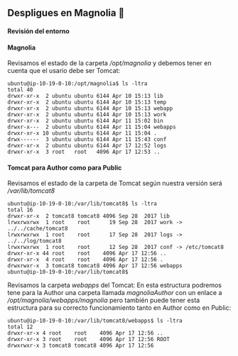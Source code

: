 ## Despligues en Magnolia :rocket:

#### Revisión del entorno

#### Magnolia

Revisamos el estado de la carpeta _/opt/magnolia_ y debemos tener en cuenta que el usario debe ser Tomcat:

```console
ubuntu@ip-10-19-0-10:/opt/magnolia$ ls -ltra
total 40
drwxr-xr-x  2 ubuntu ubuntu 6144 Apr 10 15:13 lib
drwxr-xr-x  2 ubuntu ubuntu 6144 Apr 10 15:13 temp
drwxr-xr-x  2 ubuntu ubuntu 6144 Apr 10 15:13 webapp
drwxr-xr-x  2 ubuntu ubuntu 6144 Apr 10 15:13 work
drwxr-xr-x  2 ubuntu ubuntu 6144 Apr 11 15:02 bin
drwxr-x---  2 ubuntu ubuntu 6144 Apr 11 15:04 webapps
drwxr-xr-x 10 ubuntu ubuntu 6144 Apr 11 15:04 .
drwx------  3 ubuntu ubuntu 6144 Apr 11 15:43 conf
drwxr-xr-x  2 ubuntu ubuntu 6144 Apr 17 12:52 logs
drwxr-xr-x  3 root   root   4096 Apr 17 12:53 ..
```
#### Tomcat para Author como para Public

Revisamos el estado de la carpeta de Tomcat según nuestra versión será _/var/lib/tomcat8_

```console
ubuntu@ip-10-19-0-10:/var/lib/tomcat8$ ls -ltra
total 16
drwxr-xr-x  2 tomcat8 tomcat8 4096 Sep 28  2017 lib
lrwxrwxrwx  1 root    root      19 Sep 28  2017 work -> ../../cache/tomcat8
lrwxrwxrwx  1 root    root      17 Sep 28  2017 logs -> ../../log/tomcat8
lrwxrwxrwx  1 root    root      12 Sep 28  2017 conf -> /etc/tomcat8
drwxr-xr-x 44 root    root    4096 Apr 17 12:56 ..
drwxr-xr-x  4 root    root    4096 Apr 17 12:56 .
drwxrwxr-x  3 tomcat8 tomcat8 4096 Apr 17 12:56 webapps
ubuntu@ip-10-19-0-10:/var/lib/tomcat8$
```

Revisamos la carpeta _webapps_ del Tomcat: En esta estructura podremos tene para la Author una carpeta llamada _magnoliaAuthor_ con un enlace a _/opt/magnolia/webapps/magnolia_ pero también puede tener esta estructura para su correcto funcionamiento tanto en Author como en Public:

```console
ubuntu@ip-10-19-0-10:/var/lib/tomcat8/webapps$ ls -ltra
total 12
drwxr-xr-x 4 root    root    4096 Apr 17 12:56 ..
drwxr-xr-x 3 root    root    4096 Apr 17 12:56 ROOT
drwxrwxr-x 3 tomcat8 tomcat8 4096 Apr 17 12:56
```
